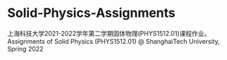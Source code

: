 # Solid-Physics-Assignments
上海科技大学2021-2022学年第二学期固体物理(PHYS1512.01)课程作业。 Assignments of Solid Physics (PHYS1512.01) @ ShanghaiTech University, Spring 2022

